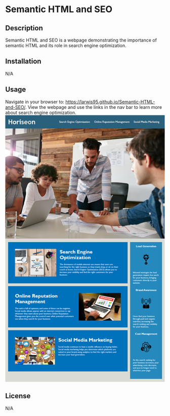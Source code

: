 # Semantic HTML and SEO

## Description
Semantic HTML and SEO is a webpage demonstrating the importance of semantic HTML and its role in search engine optimization.

## Installation

N/A

## Usage

Navigate in your browser to: https://larwis95.github.io/Semantic-HTML-and-SEO/. View the webpage and use the links in the nav bar to learn more about search engine optimization. ![The website should look like this screenshot](./assets/images/semantic-html-screenshot.png)

## License

N/A